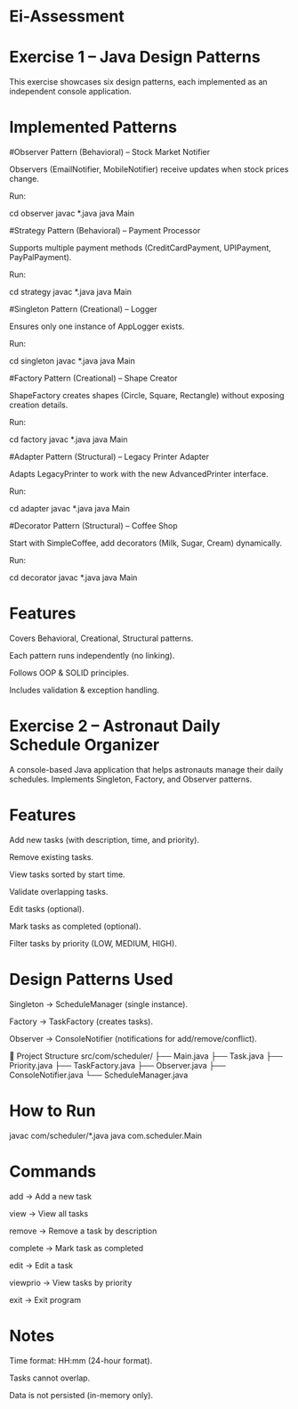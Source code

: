 # Ei-Assessment

# Exercise 1 – Java Design Patterns

This exercise showcases six design patterns, each implemented as an independent console application.

# Implemented Patterns

#Observer Pattern (Behavioral) – Stock Market Notifier

Observers (EmailNotifier, MobileNotifier) receive updates when stock prices change.

Run:

cd observer
javac *.java
java Main


#Strategy Pattern (Behavioral) – Payment Processor

Supports multiple payment methods (CreditCardPayment, UPIPayment, PayPalPayment).

Run:

cd strategy
javac *.java
java Main


#Singleton Pattern (Creational) – Logger

Ensures only one instance of AppLogger exists.

Run:

cd singleton
javac *.java
java Main


#Factory Pattern (Creational) – Shape Creator

ShapeFactory creates shapes (Circle, Square, Rectangle) without exposing creation details.

Run:

cd factory
javac *.java
java Main


#Adapter Pattern (Structural) – Legacy Printer Adapter

Adapts LegacyPrinter to work with the new AdvancedPrinter interface.

Run:

cd adapter
javac *.java
java Main


#Decorator Pattern (Structural) – Coffee Shop

Start with SimpleCoffee, add decorators (Milk, Sugar, Cream) dynamically.

Run:

cd decorator
javac *.java
java Main

# Features

Covers Behavioral, Creational, Structural patterns.

Each pattern runs independently (no linking).

Follows OOP & SOLID principles.

Includes validation & exception handling.

# Exercise 2 – Astronaut Daily Schedule Organizer

A console-based Java application that helps astronauts manage their daily schedules.
Implements Singleton, Factory, and Observer patterns.

# Features

Add new tasks (with description, time, and priority).

Remove existing tasks.

View tasks sorted by start time.

Validate overlapping tasks.

Edit tasks (optional).

Mark tasks as completed (optional).

Filter tasks by priority (LOW, MEDIUM, HIGH).

# Design Patterns Used

Singleton → ScheduleManager (single instance).

Factory → TaskFactory (creates tasks).

Observer → ConsoleNotifier (notifications for add/remove/conflict).

📂 Project Structure
src/com/scheduler/
├── Main.java
├── Task.java
├── Priority.java
├── TaskFactory.java
├── Observer.java
├── ConsoleNotifier.java
└── ScheduleManager.java

# How to Run
javac com/scheduler/*.java
java com.scheduler.Main

# Commands

add → Add a new task

view → View all tasks

remove → Remove a task by description

complete → Mark task as completed

edit → Edit a task

viewprio → View tasks by priority

exit → Exit program

# Notes

Time format: HH:mm (24-hour format).

Tasks cannot overlap.

Data is not persisted (in-memory only).
